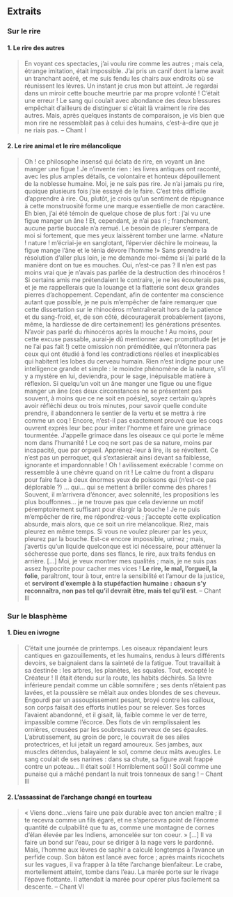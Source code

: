 ## Extraits 

### Sur le rire

#### 1. Le rire des autres 

>  En voyant ces spectacles, j’ai voulu rire comme les autres ; mais cela, étrange imitation, était impossible. J’ai pris un canif dont la lame avait un tranchant acéré, et me suis fendu les chairs aux endroits où se réunissent les lèvres. Un instant je crus mon but atteint. Je regardai dans un miroir cette bouche meurtrie par ma propre volonté ! C’était une erreur ! Le sang qui coulait avec abondance des deux blessures empêchait d’ailleurs de distinguer si c’était là vraiment le rire des autres. Mais, après quelques instants de comparaison, je vis bien que mon rire ne ressemblait pas à celui des humains, c’est-à-dire que je ne riais pas. – Chant I 

#### 2. Le rire animal et le rire mélancolique  

> Oh ! ce philosophe insensé qui éclata de rire, en voyant un âne manger une figue ! Je n’invente rien : les livres antiques ont raconté, avec les plus amples détails, ce volontaire et honteux dépouillement de la noblesse humaine. Moi, je ne sais pas rire. Je n’ai jamais pu rire, quoique plusieurs fois j’aie essayé de le faire. C’est très difficile d’apprendre à rire. Ou, plutôt, je crois qu’un sentiment de répugnance à cette monstruosité forme une marque essentielle de mon caractère. Eh bien, j’ai été témoin de quelque chose de plus fort : j’ai vu une figue manger un âne ! Et, cependant, je n’ai pas ri ; franchement, aucune partie buccale n’a remué. Le besoin de pleurer s’empara de moi si fortement, que mes yeux laissèrent tomber une larme. «Nature ! nature ! m’écriai-je en sanglotant, l’épervier déchire le moineau, la figue mange l’âne et le ténia dévore l’homme !»
> Sans prendre la résolution d’aller plus loin, je me demande moi-même si j’ai parlé de la manière dont on tue es mouches. Oui, n’est-ce pas ? Il n’en est pas moins vrai que je n’avais pas parlée de la destruction des rhinocéros ! Si certains amis me prétendaient le contraire, je ne les écouterais pas, et je me rappellerais que la louange et la flatterie sont deux grandes pierres d’achoppement. Cependant, afin de contenter ma conscience autant que possible, je ne puis m’empêcher de faire remarquer que cette dissertation sur le rhinocéros m’entraînerait hors de la patience et du sang-froid, et, de son côté, découragerait probablement (ayons, même, la hardiesse de dire certainement) les générations présentes. N’avoir pas parlé du rhinocéros après la mouche ! Au moins, pour cette excuse passable, aurai-je dû mentionner avec promptitude (et je ne l’ai pas fait !) cette omission non préméditée, qui n’étonnera pas ceux qui ont étudié à fond les contradictions réelles et inexplicables qui habitent les lobes du cerveau humain. Rien n’est indigne pour une intelligence grande et simple : le moindre phénomène de la nature, s’il y a mystère en lui, deviendra, pour le sage, inépuisable matière à réflexion. Si quelqu’un voit un âne manger une figue ou une figue manger un âne (ces deux circonstances ne se présentent pas souvent, à moins que ce ne soit en poésie), soyez certain qu’après avoir réfléchi deux ou trois minutes, pour savoir quelle conduite prendre, il abandonnera le sentier de la vertu et se mettra à rire comme un coq ! Encore, n’est-il pas exactement prouvé que les coqs ouvrent exprès leur bec pour imiter l’homme et faire une grimace tourmentée. J’appelle grimace dans les oiseaux ce qui porte le même nom dans l’humanité ! Le coq ne sort pas de sa nature, moins par incapacité, que par orgueil. Apprenez-leur à lire, ils se révoltent. Ce n’est pas un perroquet, qui s’extasierait ainsi devant sa faiblesse, ignorante et impardonnable ! Oh ! avilissement exécrable ! comme on ressemble à une chèvre quand on rit ! Le calme du front a disparu pour faire face à deux énormes yeux de poissons qui (n’est-ce pas déplorable ?) ... qui... qui se mettent à briller comme des phares ! Souvent, il m’arrivera d’énoncer, avec solennité, les propositions les plus bouffonnes... je ne trouve pas que cela devienne un motif péremptoirement suffisant pour élargir la bouche ! Je ne puis m’empêcher de rire, me répondrez-vous ; j’accepte cette explication absurde, mais alors, que ce soit un rire mélancolique. Riez, mais pleurez en même temps. Si vous ne voulez pleurer par les yeux, pleurez par la bouche. Est-ce encore impossible, urinez ; mais, j’avertis qu’un liquide quelconque est ici nécessaire, pour atténuer la sécheresse que porte, dans ses flancs, le rire, aux traits fendus en arrière. […]  Moi, je veux montrer mes qualités ; mais, je ne suis pas assez hypocrite pour cacher mes vices ! **Le rire, le mal, l’orgueil, la folie**, paraîtront, tour à tour, entre la sensibilité et l’amour de la justice, et **serviront d’exemple à la stupéfaction humaine : chacun s’y reconnaîtra, non pas tel qu’il devrait être, mais tel qu’il est**. – Chant III

### Sur le blasphème 

#### 1. Dieu en ivrogne

> C’était une journée de printemps. Les oiseaux répandaient leurs cantiques en gazouillements, et les humains, rendus à leurs différents devoirs, se baignaient dans la sainteté de la fatigue. Tout travaillait à sa destinée : les arbres, les planètes, les squales. Tout, excepté le Créateur ! Il était étendu sur la route, les habits déchirés. Sa lèvre inférieure pendait comme un câble somnifère ; ses dents n’étaient pas lavées, et la poussière se mêlait aux ondes blondes de ses cheveux. Engourdi par un assoupissement pesant, broyé contre les cailloux, son corps faisait des efforts inutiles pour se relever. Ses forces l’avaient abandonné, et il gisait, là, faible comme le ver de terre, impassible comme l’écorce. Des flots de vin remplissaient les ornières, creusées par les soubresauts nerveux de ses épaules. L’abrutissement, au groin de porc, le couvrait de ses ailes protectrices, et lui jetait un regard amoureux. Ses jambes, aux muscles détendus, balayaient le sol, comme deux mâts aveugles. Le sang coulait de ses narines : dans sa chute, sa figure avait frappé contre un poteau... Il était soûl ! Horriblement soûl ! Soûl comme une punaise qui a mâché pendant la nuit trois tonneaux de sang ! – Chant III 

#### 2. L’assassinat de l’archange changé en tourteau

> « Viens donc...viens faire une paix durable avec ton ancien maître ; il te recevra comme un fils égaré, et ne s’apercevra point de l’énorme quantité de culpabilité que tu as, comme une montagne de cornes d’élan élevée par les Indiens, amoncelée sur ton coeur. » […] Il va faire un bond sur l’eau, pour se diriger à la nage vers le pardonné. Mais, l’homme aux lèvres de saphir a calculé longtemps à l’avance un perfide coup. Son bâton est lancé avec force ; après maints ricochets sur les vagues, il va frapper à la tête l’archange bienfaiteur. Le crabe, mortellement atteint, tombe dans l’eau. La marée porte sur le rivage l’épave flottante. Il attendait la marée pour opérer plus facilement sa descente. – Chant VI 

